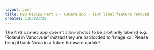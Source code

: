 ```yaml
---
layout: post
title: N93 Review Part 6 - Camera app - Text label feature removed
created: 1163833720
---
```

<p>
The N93 camera app doesn't allow photos to be arbitrarily labeled e.g. 'Roland in Vancovuer' instead they are hardcoded to 'Image xx'. Please bring it back Nokia in a future firmware update!
</p>
